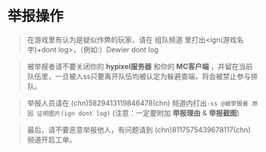  # 举报操作

> 在游戏里有认为是疑似作弊的玩家，请在 组队频道 里打出<ign(游戏名字)+dont log>，（例如:）Dewier dont log 
                                                
> 被举报者请不要关闭你的 **hypixel服务器** 和你的 **MC客户端** ，并留在当前队伍里，一旦被人ss只要离开队伍均被认定为躲避查端，将会被禁止参与排队。

> 举报人员请在 (chn)5829413119846478(chn) 频道内打出`-ss @被举报者 原因 证明图片(ign dont log)`
>  (注意：一定要附加 **举报理由** & **举报截图**)

> 最后，请不要恶意举报他人，有问题请到 (chn)8117575439678117(chn) 频道开启工单。
